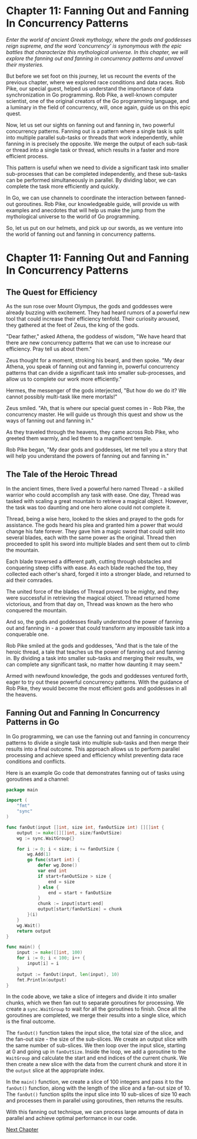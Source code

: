 # Chapter 11: Fanning Out and Fanning In Concurrency Patterns

*Enter the world of ancient Greek mythology, where the gods and goddesses reign supreme, and the word ‘concurrency’ is synonymous with the epic battles that characterize this mythological universe. In this chapter, we will explore the fanning out and fanning in concurrency patterns and unravel their mysteries.*

But before we set foot on this journey, let us recount the events of the previous chapter, where we explored race conditions and data races. Rob Pike, our special guest, helped us understand the importance of data synchronization in Go programming. Rob Pike, a well-known computer scientist, one of the original creators of the Go programming language, and a luminary in the field of concurrency, will, once again, guide us on this epic quest.

Now, let us set our sights on fanning out and fanning in, two powerful concurrency patterns. Fanning out is a pattern where a single task is split into multiple parallel sub-tasks or threads that work independently, while fanning in is precisely the opposite. We merge the output of each sub-task or thread into a single task or thread, which results in a faster and more efficient process.

This pattern is useful when we need to divide a significant task into smaller sub-processes that can be completed independently, and these sub-tasks can be performed simultaneously in parallel. By dividing labor, we can complete the task more efficiently and quickly.

In Go, we can use channels to coordinate the interaction between fanned-out goroutines. Rob Pike, our knowledgeable guide, will provide us with examples and anecdotes that will help us make the jump from the mythological universe to the world of Go programming. 

So, let us put on our helmets, and pick up our swords, as we venture into the world of fanning out and fanning in concurrency patterns.
# Chapter 11: Fanning Out and Fanning In Concurrency Patterns

## The Quest for Efficiency

As the sun rose over Mount Olympus, the gods and goddesses were already buzzing with excitement. They had heard rumors of a powerful new tool that could increase their efficiency tenfold. Their curiosity aroused, they gathered at the feet of Zeus, the king of the gods.

"Dear father," asked Athena, the goddess of wisdom, "We have heard that there are new concurrency patterns that we can use to increase our efficiency. Pray tell us about them."

Zeus thought for a moment, stroking his beard, and then spoke. "My dear Athena, you speak of fanning out and fanning in, powerful concurrency patterns that can divide a significant task into smaller sub-processes, and allow us to complete our work more efficiently."

Hermes, the messenger of the gods interjected, "But how do we do it? We cannot possibly multi-task like mere mortals!"

Zeus smiled. "Ah, that is where our special guest comes in - Rob Pike, the concurrency master. He will guide us through this quest and show us the ways of fanning out and fanning in."

As they traveled through the heavens, they came across Rob Pike, who greeted them warmly, and led them to a magnificent temple. 

Rob Pike began, "My dear gods and goddesses, let me tell you a story that will help you understand the powers of fanning out and fanning in."

## The Tale of the Heroic Thread

In the ancient times, there lived a powerful hero named Thread - a skilled warrior who could accomplish any task with ease. One day, Thread was tasked with scaling a great mountain to retrieve a magical object. However, the task was too daunting and one hero alone could not complete it.

Thread, being a wise hero, looked to the skies and prayed to the gods for assistance. The gods heard his plea and granted him a power that would change his fate forever. They gave him a magic sword that could split into several blades, each with the same power as the original. Thread then proceeded to split his sword into multiple blades and sent them out to climb the mountain.

Each blade traversed a different path, cutting through obstacles and conquering steep cliffs with ease. As each blade reached the top, they collected each other's shard, forged it into a stronger blade, and returned to aid their comrades.

The united force of the blades of Thread proved to be mighty, and they were successful in retrieving the magical object. Thread returned home victorious, and from that day on, Thread was known as the hero who conquered the mountain.

And so, the gods and goddesses finally understood the power of fanning out and fanning in - a power that could transform any impossible task into a conquerable one.

Rob Pike smiled at the gods and goddesses, "And that is the tale of the heroic thread, a tale that teaches us the power of fanning out and fanning in. By dividing a task into smaller sub-tasks and merging their results, we can complete any significant task, no matter how daunting it may seem."

Armed with newfound knowledge, the gods and goddesses ventured forth, eager to try out these powerful concurrency patterns. With the guidance of Rob Pike, they would become the most efficient gods and goddesses in all the heavens.
## Fanning Out and Fanning In Concurrency Patterns in Go

In Go programming, we can use the fanning out and fanning in concurrency patterns to divide a single task into multiple sub-tasks and then merge their results into a final outcome. This approach allows us to perform parallel processing and achieve speed and efficiency whilst preventing data race conditions and conflicts.

Here is an example Go code that demonstrates fanning out of tasks using goroutines and a channel:

```go
package main

import (
	"fmt"
	"sync"
)

func fanOut(input []int, size int, fanOutSize int) [][]int {
	output := make([][]int, size/fanOutSize)
	wg := sync.WaitGroup{}

	for i := 0; i < size; i += fanOutSize {
		wg.Add(1)
		go func(start int) {
			defer wg.Done()
			var end int
			if start+fanOutSize > size {
				end = size
			} else {
				end = start + fanOutSize
			}
			chunk := input[start:end]
			output[start/fanOutSize] = chunk
		}(i)
	}
	wg.Wait()
	return output
}

func main() {
	input := make([]int, 100)
	for i := 0; i < 100; i++ {
		input[i] = i
	}
	output := fanOut(input, len(input), 10)
	fmt.Println(output)
}
```

In the code above, we take a slice of integers and divide it into smaller chunks, which we then fan out to separate goroutines for processing. We create a `sync.WaitGroup` to wait for all the goroutines to finish. Once all the goroutines are completed, we merge their results into a single slice, which is the final outcome.

The `fanOut()` function takes the input slice, the total size of the slice, and the fan-out size - the size of the sub-slices. We create an output slice with the same number of sub-slices. We then loop over the input slice, starting at 0 and going up in `fanOutSize`. Inside the loop, we add a goroutine to the `WaitGroup` and calculate the start and end indices of the current chunk. We then create a new slice with the data from the current chunk and store it in the `output` slice at the appropriate index.

In the `main()` function, we create a slice of 100 integers and pass it to the `fanOut()` function, along with the length of the slice and a fan-out size of 10. The `fanOut()` function splits the input slice into 10 sub-slices of size 10 each and processes them in parallel using goroutines, then returns the results.

With this fanning out technique, we can process large amounts of data in parallel and achieve optimal performance in our code.


[Next Chapter](12_Chapter12.md)